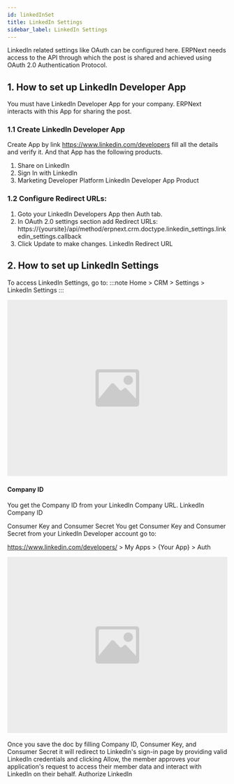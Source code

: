 ```yaml
---
id: linkedInSet
title: LinkedIn Settings
sidebar_label: LinkedIn Settings
---
```


LinkedIn related settings like OAuth can be configured here. ERPNext needs access to the API through which the post is shared and achieved using OAuth 2.0 Authentication Protocol.

## 1. How to set up LinkedIn Developer App

You must have LinkedIn Developer App for your company. ERPNext interacts with this App for sharing the post.

### 1.1 Create LinkedIn Developer App

Create App by link https://www.linkedin.com/developers fill all the details and verify it. And that App has the following products.

1. Share on LinkedIn
1. Sign In with LinkedIn
1. Marketing Developer Platform LinkedIn Developer App Product

### 1.2 Configure Redirect URLs:

1. Goto your LinkedIn Developers App then Auth tab.
1. In OAuth 2.0 settings section add Redirect URLs: https://{yoursite}/api/method/erpnext.crm.doctype.linkedin_settings.linkedin_settings.callback
1. Click Update to make changes. LinkedIn Redirect URL

## 2. How to set up LinkedIn Settings

To access LinkedIn Settings, go to:
:::note
Home > CRM > Settings > LinkedIn Settings
:::

![image](images/image.jpg)

#### Company ID

You get the Company ID from your LinkedIn Company URL. LinkedIn Company ID

Consumer Key and Consumer Secret
You get Consumer Key and Consumer Secret from your LinkedIn Developer account go to:

https://www.linkedin.com/developers/ > My Apps > {Your App} > Auth

![image](images/image.jpg)

Once you save the doc by filling Company ID, Consumer Key, and Consumer Secret it will redirect to LinkedIn's sign-in page by providing valid LinkedIn credentials and clicking Allow, the member approves your application's request to access their member data and interact with LinkedIn on their behalf. Authorize LinkedIn
